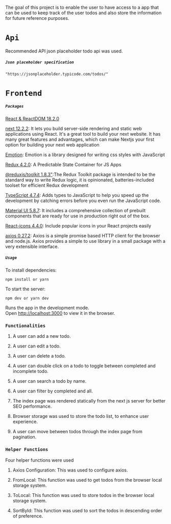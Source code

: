 The goal of this project is to enable the user to have access to a app that can be used to keep track of the user todos and also store the information for future reference purposes.

# `Api`

Recommended API json placeholder todo api was used.

##### `Json placeholder specification`


```
"https://jsonplaceholder.typicode.com/todos/"

```


# `Frontend`

##### `Packages`

[React & ReactDOM 18.2.0](https://reactjs.org/)<br>

[next 12.2.2](https://nextjs.org/): It lets you build server-side rendering and static web applications using React. It's a great tool to build your next website. It has many great features and advantages, which can make Nextjs your first option for building your next web application <br>

[Emotion](https://emotion.sh/docs/introduction): Emotion is a library designed for writing css styles with JavaScript<br>

[Redux 4.2.0](https://redux.js.org/): A Predictable State Container for JS Apps<br>

[@reduxjs/toolkit 1.8.3"](https://redux-toolkit.js.org/):The Redux Toolkit package is intended to be the standard way to write Redux logic, it is opinionated, batteries-included toolset for efficient Redux development<br>

[TypeScript 4.7.4](https://www.typescriptlang.org/): Adds types to JavaScript to help you speed up the development by catching errors before you even run the JavaScript code.<br>

[Material UI 5.8.7](https://mui.com/): It includes a comprehensive collection of prebuilt components that are ready for use in production right out of the box.
<br>

[React-icons 4.4.0](https://react-icons.github.io/react-icons/): Include popular icons in your React projects easily <br>

[axios 0.27.2](https://axios-http.com/): Axios is a simple promise based HTTP client for the browser and node.js. Axios provides a simple to use library in a small package with a very extensible interface. <br>

##### `Usage`

To install dependencies:

```
npm install or yarn
```

To start the server:

```
npm dev or yarn dev
```

Runs the app in the development mode.\
Open [http://localhost:3000](http://localhost:3000) to view it in the browser.

### `Functionalities`

1. A user can add a new todo.

2. A user can edit a todo.

3. A user can delete a todo.

4. A user can double click on a todo to toggle between completed and incomplete todo.

5. A user can search a todo by name.

6. A user can filter by completed and all.

7. The index page was rendered statically from the next js server for better SEO performance.

8. Browser storage was used to store the todo list, to enhance user experience.

9. A user can move between todos through the index page from pagination.

### `Helper Functions`

Four helper functions were used

1. Axios Configuration: This was used to configure axios.

2. FromLocal: This function was used to get todos from the browser local storage system.

3. ToLocal: This function was used to store todos in the browser local storage system.

4. SortById: This function was used to sort the todos in descending order of preference.

